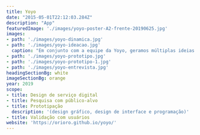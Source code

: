 ```yaml
---
title: Yoyo
date: "2015-05-01T22:12:03.284Z"
description: "App"
featuredImage: './images/yoyo-poster-A2-frente-20190625.jpg'
images:
- path: './images/yoyo-dinamica.jpg'
- path: './images/yoyo-ideacao.jpg'
  caption: "Em conjunto com a equipe da Yoyo, geramos múltiplas ideias de como poderia ser a Yoyo digital"
- path: './images/yoyo-prototipo.jpg'
- path: './images/yoyo-prototipo-1.jpg'
- path: './images/yoyo-entrevista.jpg'
headingSectionBg: white
imageSectionBg: orange
year: 2019
scope:
- title: Design de serviço digital
- title: Pesquisa com público-alvo
- title: Prototipação
  description: '(design gráfico, design de interface e programação)'
- title: Validação com usuários
website: 'https://orioro.github.io/yoyo/'
---
```


